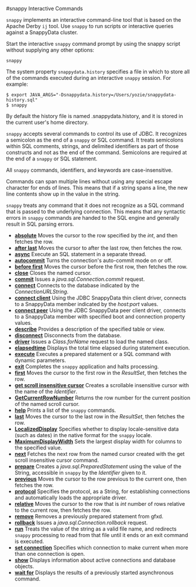 #snappy Interactive Commands

`snappy` implements an interactive command-line tool that is based on the Apache Derby `ij` tool. Use `snappy` to run scripts or interactive queries against a SnappyData cluster.

Start the interactive `snappy` command prompt by using the <span class="ph filepath">snappy</span> script without supplying any other options:

``` pre
snappy
```

The system property `snappydata.history` specifies a file in which to store all of the commands executed during an interactive `snappy` session. For example:

``` pre
$ export JAVA_ARGS="-Dsnappydata.history=/Users/yozie/snappydata-history.sql"
$ snappy
```

By default the history file is named <span class="ph filepath">.snappydata.history</span>, and it is stored in the current user's home directory.

`snappy` accepts several commands to control its use of JDBC. It recognizes a semicolon as the end of a `snappy` or SQL command. It treats semicolons within SQL comments, strings, and delimited identifiers as part of those constructs and not as the end of the command. Semicolons are required at the end of a `snappy` or SQL statement.

All `snappy` commands, identifiers, and keywords are case-insensitive.

Commands can span multiple lines without using any special escape character for ends of lines. This means that if a string spans a line, the new line contents show up in the value in the string.

`snappy` treats any command that it does not recognize as a SQL command that is passed to the underlying connection. This means that any syntactic errors in `snappy` commands are handed to the SQL engine and generally result in SQL parsing errors.

-   **[absolute](../../reference/store_commands/absolute.html)**
    Moves the cursor to the row specified by the *int*, and then fetches the row.
-   **[after last](../../reference/store_commands/after_last.html)**
    Moves the cursor to after the last row, then fetches the row.
-   **[async](../../reference/store_commands/async.html)**
    Execute an SQL statement in a separate thread.
-   **[autocommit](../../reference/store_commands/autocommit.html)**
    Turns the connection's auto-commit mode on or off.
-   **[before first](../../reference/store_commands/before_first.html)**
    Moves the cursor before the first row, then fetches the row.
-   **[close](../../reference/store_commands/close.html)**
    Closes the named cursor.
-   **[commit](../../reference/store_commands/commit.html)**
    Issues a *java.sql.Connection.commit* request.
-   **[connect](../../reference/store_commands/connect.html)**
    Connects to the database indicated by the *ConnectionURLString*.
-   **[connect client](../../reference/store_commands/connect_client.html)**
    Using the JDBC SnappyData thin client driver, connects to a SnappyData member indicated by the *host:port* values.
-   **[connect peer](../../reference/store_commands/connect_peer.html)**
    Using the JDBC SnappyData peer client driver, connects to a SnappyData member with specified boot and connection property values.
-   **[describe](../../reference/store_commands/describe.html)**
    Provides a description of the specified table or view.
-   **[disconnect](../../reference/store_commands/disconnect.html)**
    Disconnects from the database.
-   **[driver](../../reference/store_commands/driver.html)**
    Issues a *Class.forName* request to load the named class.
-   **[elapsedtime](../../reference/store_commands/elapsedtime.html)**
    Displays the total time elapsed during statement execution.
-   **[execute](../../reference/store_commands/execute.html)**
    Executes a prepared statement or a SQL command with dynamic parameters.
-   **[exit](../../reference/store_commands/exit.html)**
    Completes the `snappy` application and halts processing.
-   **[first](../../reference/store_commands/first.html)**
    Moves the cursor to the first row in the *ResultSet*, then fetches the row.
-   **[get scroll insensitive cursor](../../reference/store_commands/get_scroll_insensitive_cursor.html)**
    Creates a scrollable insensitive cursor with the name of the *Identifier*.
-   **[GetCurrentRowNumber](../../reference/store_commands/getcurrentrownumber.html)**
    Returns the row number for the current position of the named scroll cursor.
-   **[help](../../reference/store_commands/help.html)**
    Prints a list of the `snappy` commands.
-   **[last](../../reference/store_commands/last.html)**
    Moves the cursor to the last row in the *ResultSet*, then fetches the row.
-   **[LocalizedDisplay](../../reference/store_commands/localized_display.html)**
    Specifies whether to display locale-sensitive data (such as dates) in the native format for the `snappy` locale.
-   **[MaximumDisplayWidth](../../reference/store_commands/maximumdisplaywidth.html)**
    Sets the largest display width for columns to the specified value.
-   **[next](../../reference/store_commands/next.html)**
    Fetches the next row from the named cursor created with the get scroll insensitive cursor command.
-   **[prepare](../../reference/store_commands/prepare.html)**
    Creates a *java.sql.PreparedStatement* using the value of the String, accessible in `snappy` by the *Identifier* given to it.
-   **[previous](../../reference/store_commands/previous.html)**
    Moves the cursor to the row previous to the current one, then fetches the row.
-   **[protocol](../../reference/store_commands/protocol.html)**
    Specifies the protocol, as a String, for establishing connections and automatically loads the appropriate driver.
-   **[relative](../../reference/store_commands/relative.html)**
    Moves the cursor to the row that is *int* number of rows relative to the current row, then fetches the row.
-   **[remove](../../reference/store_commands/remove.html)**
    Removes a previously prepared statement from gfxd.
-   **[rollback](../../reference/store_commands/rollback.html)**
    Issues a *java.sql.Connection.rollback* request.
-   **[run](../../reference/store_commands/run.html)**
    Treats the value of the string as a valid file name, and redirects `snappy` processing to read from that file until it ends or an exit command is executed.
-   **[set connection](../../reference/store_commands/set_connection.html)**
    Specifies which connection to make current when more than one connection is open.
-   **[show](../../reference/store_commands/show.html)**
    Displays information about active connections and database objects.
-   **[wait for](../../reference/store_commands/wait_for.html)**
    Displays the results of a previously started asynchronous command.


